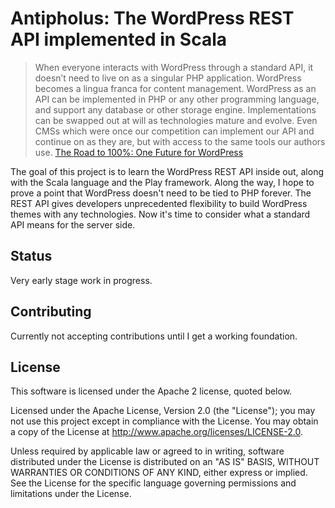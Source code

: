 # Antipholus: The WordPress REST API implemented in Scala

> When everyone interacts with WordPress through a standard API, it doesn’t need to live on as a singular PHP application. WordPress becomes a lingua franca for content management. WordPress as an API can be implemented in PHP or any other programming language, and support any database or other storage engine. Implementations can be swapped out at will as technologies mature and evolve. Even CMSs which were once our competition can implement our API and continue on as they are, but with access to the same tools our authors use.
> [The Road to 100%: One Future for WordPress](https://medium.com/@csixty4/the-road-to-100-one-future-for-wordpress-400f5cebbfd9#.mpo3vzu5k)

The goal of this project is to learn the WordPress REST API inside out, along with the Scala language and the Play framework.
Along the way, I hope to prove a point that WordPress doesn't need to be tied to PHP forever. The REST API gives developers unprecedented
flexibility to build WordPress themes with any technologies. Now it's time to consider what a standard API means for the server side.

## Status

Very early stage work in progress.

## Contributing

Currently not accepting contributions until I get a working foundation.

## License

This software is licensed under the Apache 2 license, quoted below.

Licensed under the Apache License, Version 2.0 (the "License"); you may not use this project except in compliance with
the License. You may obtain a copy of the License at http://www.apache.org/licenses/LICENSE-2.0.

Unless required by applicable law or agreed to in writing, software distributed under the License is distributed on an
"AS IS" BASIS, WITHOUT WARRANTIES OR CONDITIONS OF ANY KIND, either express or implied. See the License for the specific
language governing permissions and limitations under the License.
